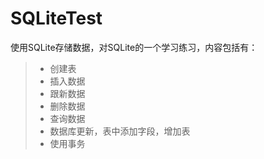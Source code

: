 # SQLiteTest
使用SQLite存储数据，对SQLite的一个学习练习，内容包括有：
> *  创建表
> * 插入数据
> * 跟新数据
> * 删除数据
> * 查询数据
> * 数据库更新，表中添加字段，增加表
> * 使用事务
